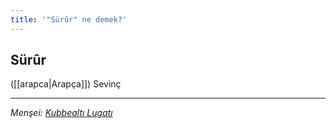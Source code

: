```yaml
---
title: '"Sürûr" ne demek?'
---
```


## Sürûr
([[arapca|Arapça]]) Sevinç

---
*Menşei: [Kubbealtı Lugatı](https://www.lugatim.com/s/Sürûr)*